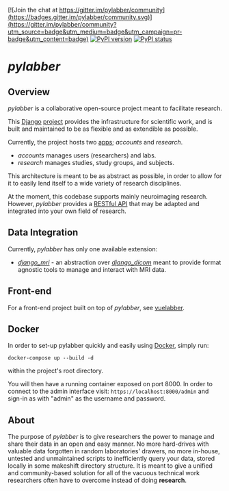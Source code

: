 [![Join the chat at https://gitter.im/pylabber/community](https://badges.gitter.im/pylabber/community.svg)](https://gitter.im/pylabber/community?utm_source=badge&utm_medium=badge&utm_campaign=pr-badge&utm_content=badge)
[![PyPI version](https://img.shields.io/pypi/v/pylabber.svg)](https://pypi.python.org/pypi/pylabber/)
[![PyPI status](https://img.shields.io/pypi/status/pylabber.svg)](https://pypi.python.org/pypi/pylabber/)

# _pylabber_

## Overview

_pylabber_ is a collaborative open-source project meant to facilitate research.

This [Django](https://www.djangoproject.com/) [project](https://docs.djangoproject.com/en/2.2/glossary/#term-project) provides the infrastructure for scientific work, and is built and maintained to be as flexible and as extendible as possible.

Currently, the project hosts two [apps](https://docs.djangoproject.com/en/2.2/ref/applications/);
_accounts_ and _research_.

- _accounts_ manages users (researchers) and labs.
- _research_ manages studies, study groups, and subjects.

This architecture is meant to be as abstract as possible, in order to allow for it to easily lend itself to a wide variety of research disciplines.

At the moment, this codebase supports mainly neuroimaging research. However, _pylabber_ provides a [RESTful API](https://en.wikipedia.org/wiki/Representational_state_transfer) that may be adapted and integrated into your own field of research.

## Data Integration

Currently, _pylabber_ has only one available extension:

- [_django_mri_](https://github.com/TheLabbingProject/django_mri) - an abstraction over [_django_dicom_](https://github.com/TheLabbingProject/django_dicom) meant to provide format agnostic tools to manage and interact with MRI data.

## Front-end

For a front-end project built on top of _pylabber_, see [vuelabber](https://github.com/TheLabbingProject/vuelabber).

## Docker

In order to set-up pylabber quickly and easily using [Docker](https://www.docker.com/), simply run:

```
docker-compose up --build -d
```

within the project's root directory.

You will then have a running container exposed on port 8000. In order to connect to the admin interface visit: `https://localhost:8000/admin` and sign-in as with "admin" as the username and password.

## About

The purpose of _pylabber_ is to give researchers the power to manage and share their data in an open and easy manner. No more hard-drives with valuable data forgotten in random laboratories' drawers, no more in-house, untested and unmaintained scripts to inefficiently query your data, stored locally in some makeshift directory structure. It is meant to give a unified and community-based solution for all of the vacuous technical work researchers often have to overcome instead of doing **research**.
